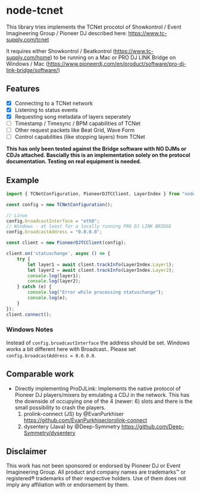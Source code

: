 # node-tcnet

This library tries implements the TCNet procotol of Showkontrol / Event Imagineering Group / Pioneer DJ described here: https://www.tc-supply.com/tcnet

It requires either Showkontrol / Beatkontrol (https://www.tc-supply.com/home) to be running on a Mac or PRO DJ LINK Bridge on Windows / Mac (https://www.pioneerdj.com/en/product/software/pro-dj-link-bridge/software/)

## Features

- [x] Connecting to a TCNet network
- [x] Listening to status events
- [x] Requesting song metadata of layers seperately
- [ ] Timestamp / Timesync / BPM capabilities of TCNet
- [ ] Other request packets like Beat Grid, Wave Form
- [ ] Control capabilities (like stopping layers) from TCNet

**This has only been tested against the Bridge software with NO DJMs or CDJs attached. Bascially this is an implementation solely on the protocol documentation. Testing on real equipment is needed.**

## Example
```typescript
import { TCNetConfiguration, PioneerDJTCClient, LayerIndex } from "node-tcnet"

const config = new TCNetConfiguration();

// Linux
config.broadcastInterface = "eth0";
// Windows - at least for a locally running PRO DJ LINK BRIDGE
config.broadcastAddress = "0.0.0.0";

const client = new PioneerDJTCClient(config);

client.on('statuschange', async () => {
    try {
        let layer1 = await client.trackInfo(LayerIndex.Layer1);
        let layer2 = await client.trackInfo(LayerIndex.Layer2);
        console.log(layer1);
        console.log(layer2);
    } catch (e) {
        console.log("Error while processing statuschange");
        console.log(e);
    }        
});
client.connect();
```
### Windows Notes
Instead of `config.broadcastInterface` the address should be set. Windows works a bit different here with Broadcast.. Please set `config.broadcastAddress = 0.0.0.0`.

## Comparable work
- Directly implementing ProDJLink: Implements the native protocol of Pioneer DJ players/mixers by emulating a CDJ in the network. This has the downside of occupying one of the 4 (newer: 6) slots and there is the small possibility to crash the players.
  1. prolink-connect (JS) by @EvanPurkhiser https://github.com/EvanPurkhiser/prolink-connect
  2. dysentery (Java) by @Deep-Symmetry https://github.com/Deep-Symmetry/dysentery

## Disclaimer

This work has not been sponsored or endorsed by Pioneer DJ or Event Imagineering Group. All product and company names are trademarks™ or registered® trademarks of their respective holders. Use of them does not imply any affiliation with or endorsement by them.

